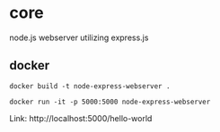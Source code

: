 # core
node.js webserver utilizing express.js


docker
---

``docker build -t node-express-webserver .``

``docker run -it -p 5000:5000 node-express-webserver``

Link: http://localhost:5000/hello-world
